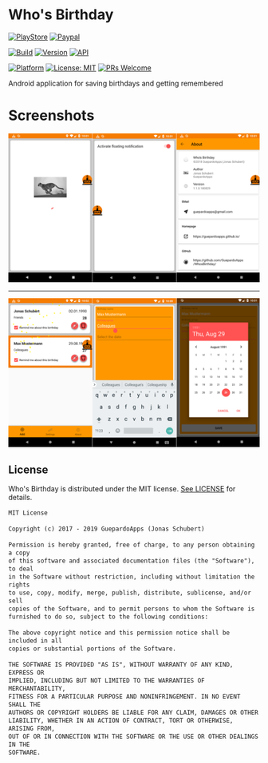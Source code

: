 # Who's Birthday

[![PlayStore](https://img.shields.io/badge/PlayStore-WhosBirthday-blue.svg)](https://play.google.com/store/apps/details?id=guepardoapps.whosbirthday)
[![Paypal](https://img.shields.io/badge/paypal-donate-blue.svg)](https://www.paypal.me/GuepardoApps)

[![Build](https://img.shields.io/badge/build-success-green.svg)](./releases)
[![Version](https://img.shields.io/badge/version-1.1.1.190522-blue.svg)](./releases)
[![API](https://img.shields.io/badge/API-23+-blue.svg)](https://android-arsenal.com/api?level=23)

[![Platform](https://img.shields.io/badge/platform-Android-blue.svg)](https://www.android.com)
[![License: MIT](https://img.shields.io/badge/License-MIT-blue.svg)](https://opensource.org/licenses/MIT)
[![PRs Welcome](https://img.shields.io/badge/PRs-welcome-brightgreen.svg)](http://makeapullrequest.com)

Android application for saving birthdays and getting remembered

# Screenshots

![alt tag](screenshots/header_001.png)
___________________________________

![alt tag](screenshots/header_002.png)

## License

Who's Birthday is distributed under the MIT license. [See LICENSE](LICENSE.md) for details.

```
MIT License

Copyright (c) 2017 - 2019 GuepardoApps (Jonas Schubert)

Permission is hereby granted, free of charge, to any person obtaining a copy
of this software and associated documentation files (the "Software"), to deal
in the Software without restriction, including without limitation the rights
to use, copy, modify, merge, publish, distribute, sublicense, and/or sell
copies of the Software, and to permit persons to whom the Software is
furnished to do so, subject to the following conditions:

The above copyright notice and this permission notice shall be included in all
copies or substantial portions of the Software.

THE SOFTWARE IS PROVIDED "AS IS", WITHOUT WARRANTY OF ANY KIND, EXPRESS OR
IMPLIED, INCLUDING BUT NOT LIMITED TO THE WARRANTIES OF MERCHANTABILITY,
FITNESS FOR A PARTICULAR PURPOSE AND NONINFRINGEMENT. IN NO EVENT SHALL THE
AUTHORS OR COPYRIGHT HOLDERS BE LIABLE FOR ANY CLAIM, DAMAGES OR OTHER
LIABILITY, WHETHER IN AN ACTION OF CONTRACT, TORT OR OTHERWISE, ARISING FROM,
OUT OF OR IN CONNECTION WITH THE SOFTWARE OR THE USE OR OTHER DEALINGS IN THE
SOFTWARE.
```